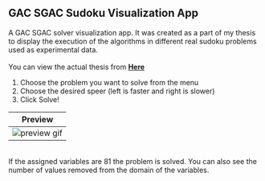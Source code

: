## GAC SGAC Sudoku Visualization App
A GAC SGAC solver visualization app. 
It was created as a part of my thesis to display the execution of the algorithms in different real sudoku problems used as experimental data. 
<br/><br/>
You can view the actual thesis from [**Here**](https://dspace.uowm.gr/xmlui/handle/123456789/3158) 
<br/>
<ol>
<li>Choose the problem you want to solve from the menu </li> 
<li>Choose the desired speer (left is faster and right is slower)</li> 
<li> Click Solve! </li> 
</ol>
  <table align="center">
      <thead>
          <tr>
              <th align="center">Preview</th>
          </tr>
      </thead>
      <tbody>
          <tr>
              <td align="center"><img src="https://media0.giphy.com/media/v1.Y2lkPTc5MGI3NjExNWo0cjhvbXJuaWN3Z21ld3E5OWxmN3ZtbzNlY3RveHA1a3E4YzEyeCZlcD12MV9pbnRlcm5hbF9naWZfYnlfaWQmY3Q9Zw/BuZEk3wDUEJSHT0hxG/giphy.gif" alt="preview gif"/></td>
          </tr>
      </tbody>
  </table>
<br/>
If the assigned variables are 81 the problem is solved. You can also see the number of values removed from the domain of the variables.   

